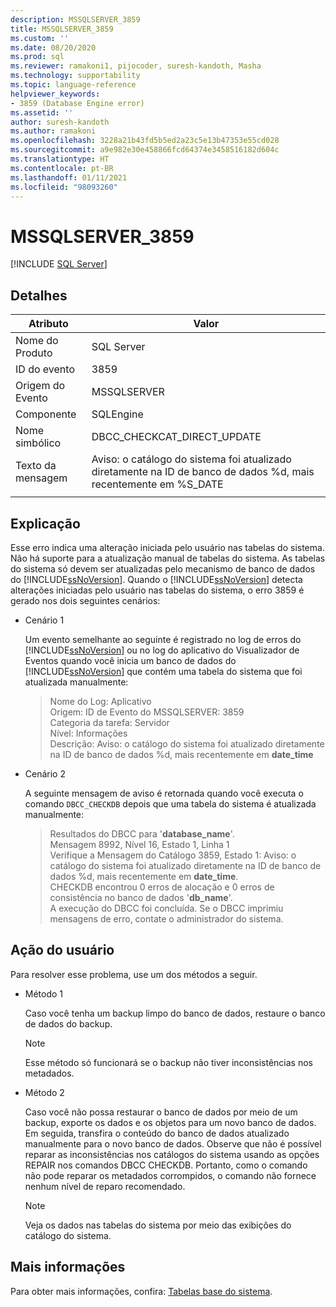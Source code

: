 ```yaml
---
description: MSSQLSERVER_3859
title: MSSQLSERVER_3859
ms.custom: ''
ms.date: 08/20/2020
ms.prod: sql
ms.reviewer: ramakoni1, pijocoder, suresh-kandoth, Masha
ms.technology: supportability
ms.topic: language-reference
helpviewer_keywords:
- 3859 (Database Engine error)
ms.assetid: ''
author: suresh-kandoth
ms.author: ramakoni
ms.openlocfilehash: 3228a21b43fd5b5ed2a23c5e13b47353e55cd028
ms.sourcegitcommit: a9e982e30e458866fcd64374e3458516182d604c
ms.translationtype: HT
ms.contentlocale: pt-BR
ms.lasthandoff: 01/11/2021
ms.locfileid: "98093260"
---
```

# <a name="mssqlserver_3859"></a>MSSQLSERVER_3859
 [!INCLUDE [SQL Server](../../includes/applies-to-version/sqlserver.md)]

## <a name="details"></a>Detalhes

|Atributo|Valor|
|---|---|
|Nome do Produto|SQL Server|
|ID do evento|3859|
|Origem do Evento|MSSQLSERVER|
|Componente|SQLEngine|
|Nome simbólico|DBCC_CHECKCAT_DIRECT_UPDATE|
|Texto da mensagem|Aviso: o catálogo do sistema foi atualizado diretamente na ID de banco de dados \%d, mais recentemente em %S_DATE|
||

## <a name="explanation"></a>Explicação

Esse erro indica uma alteração iniciada pelo usuário nas tabelas do sistema. Não há suporte para a atualização manual de tabelas do sistema. As tabelas do sistema só devem ser atualizadas pelo mecanismo de banco de dados do [!INCLUDE[ssNoVersion](../../includes/ssnoversion-md.md)]. Quando o [!INCLUDE[ssNoVersion](../../includes/ssnoversion-md.md)] detecta alterações iniciadas pelo usuário nas tabelas do sistema, o erro 3859 é gerado nos dois seguintes cenários:

- Cenário 1

    Um evento semelhante ao seguinte é registrado no log de erros do [!INCLUDE[ssNoVersion](../../includes/ssnoversion-md.md)] ou no log do aplicativo do Visualizador de Eventos quando você inicia um banco de dados do [!INCLUDE[ssNoVersion](../../includes/ssnoversion-md.md)] que contém uma tabela do sistema que foi atualizada manualmente:

    > Nome do Log: Aplicativo  
    Origem: ID de Evento do MSSQLSERVER: 3859  
    Categoria da tarefa: Servidor  
    Nível: Informações  
    Descrição: Aviso: o catálogo do sistema foi atualizado diretamente na ID de banco de dados \%d, mais recentemente em **date_time**  

- Cenário 2  

    A seguinte mensagem de aviso é retornada quando você executa o comando `DBCC_CHECKDB` depois que uma tabela do sistema é atualizada manualmente:

    > Resultados do DBCC para '**database_name**'.  
    Mensagem 8992, Nível 16, Estado 1, Linha 1  
    Verifique a Mensagem do Catálogo 3859, Estado 1: Aviso: o catálogo do sistema foi atualizado diretamente na ID de banco de dados \%d, mais recentemente em **date_time**.  
    CHECKDB encontrou 0 erros de alocação e 0 erros de consistência no banco de dados '**db_name**'.  
    A execução do DBCC foi concluída. Se o DBCC imprimiu mensagens de erro, contate o administrador do sistema.

## <a name="user-action"></a>Ação do usuário

Para resolver esse problema, use um dos métodos a seguir.

- Método 1

    Caso você tenha um backup limpo do banco de dados, restaure o banco de dados do backup.  
    > [!NOTE]
    > Esse método só funcionará se o backup não tiver inconsistências nos metadados.  

- Método 2  

    Caso você não possa restaurar o banco de dados por meio de um backup, exporte os dados e os objetos para um novo banco de dados. Em seguida, transfira o conteúdo do banco de dados atualizado manualmente para o novo banco de dados. Observe que não é possível reparar as inconsistências nos catálogos do sistema usando as opções REPAIR nos comandos DBCC CHECKDB. Portanto, como o comando não pode reparar os metadados corrompidos, o comando não fornece nenhum nível de reparo recomendado.

    > [!NOTE]
    > Veja os dados nas tabelas do sistema por meio das exibições do catálogo do sistema.

## <a name="more-information"></a>Mais informações

Para obter mais informações, confira: [Tabelas base do sistema](../system-tables/system-base-tables.md).